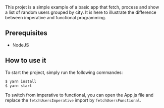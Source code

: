 This projet is a simple example of a basic app that fetch, process and show a list of random users grouped by city. It is here to illustrate the difference between imperative and functional programming.

## Prerequisites

- NodeJS

## How to use it

To start the project, simply run the following commandes:

```
$ yarn install
$ yarn start
```

To switch from imperative to functional, you can open the App.js file and replace the `fetchUsersImperative` import by `fetchUsersFunctional`.
